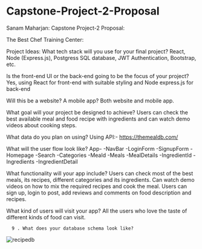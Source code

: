 # Capstone-Project-2-Proposal

Sanam Maharjan:
Capstone Project-2 Proposal:

The Best Chef Training Center:  

Project Ideas:
What tech stack will you use for your final project? 
React, Node (Express.js), Postgress SQL database, JWT Authentication, Bootstrap, etc.

Is the front-end UI or the back-end going to be the focus of your project? 
Yes, using React for front-end with suitable styling and Node express.js for back-end

Will this be a website? A mobile app?
Both website and mobile app.

What goal will your project be designed to achieve?
Users can check the best available meal and food recipe with ingredients and can watch demo videos about cooking steps.

What data do you plan on using?
Using API:- https://themealdb.com/  

What will the user flow look like?
        App-
          -NavBar
          -LoginForm
          -SignupForm
          -Homepage
          -Search
          -Categories
          -MeaId
            -Meals
              -MealDetails
          -IngredientId
            -Ingredients
              -IngredientDetail

What functionality will your app include?
Users can check most of the best meals, its recipes, different categories and its ingredients.
Can watch demo videos on how to mix the required recipes and cook the meal.
Users can sign up, login to post, add reviews and comments on food description and recipes.

What kind of users will visit your app?
All the users who love the taste of different kinds of food can visit.

      9 . What does your database schema look like?
      

![recipedb](https://user-images.githubusercontent.com/64443718/163653253-cbcae63c-aea2-44fd-bfc1-cb127150a00a.png)









